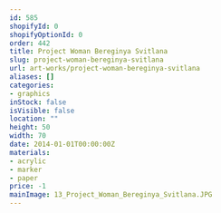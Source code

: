 ```yaml
---
id: 585
shopifyId: 0
shopifyOptionId: 0
order: 442
title: Project Woman Bereginya Svitlana
slug: project-woman-bereginya-svitlana
url: art-works/project-woman-bereginya-svitlana
aliases: []
categories:
- graphics
inStock: false
isVisible: false
location: ""
height: 50
width: 70
date: 2014-01-01T00:00:00Z
materials:
- acrylic
- marker
- paper
price: -1
mainImage: 13_Project_Woman_Bereginya_Svitlana.JPG
---
```


